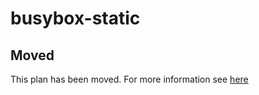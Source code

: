 # busybox-static

## Moved

This plan has been moved. For more information see [here](https://github.com/habitat-sh/core-plans#additional-plans)
